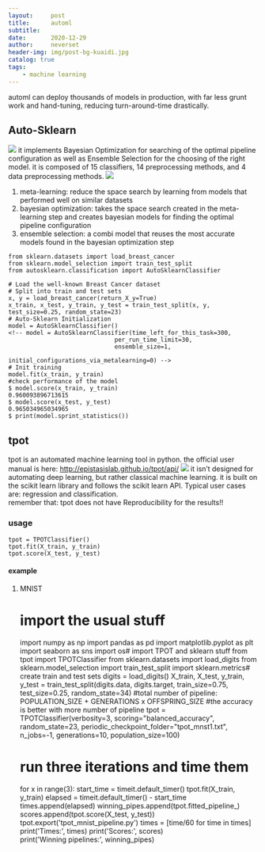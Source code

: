 ```yaml
---
layout:     post
title:      automl
subtitle:   
date:       2020-12-29
author:     neverset
header-img: img/post-bg-kuaidi.jpg
catalog: true
tags:
    - machine learning
---
```



automl can deploy thousands of models in production, with far less grunt work and hand-tuning, reducing turn-around-time drastically.

## Auto-Sklearn
![](https://raw.githubusercontent.com/neverset123/cloudimg/master/Img20210411224217.png)
it implements Bayesian Optimization for searching of the optimal pipeline configuration as well as Ensemble Selection for the choosing of the right model. it is composed of 15 classifiers, 14 preprocessing methods, and 4 data preprocessing methods.
![](https://raw.githubusercontent.com/neverset123/cloudimg/master/Img20210411224944.png)
1. meta-learning: reduce the space search by learning from models that performed well on similar datasets
2. bayesian optimization: takes the space search created in the meta-learning step and creates bayesian models for finding the optimal pipeline configuration
3. ensemble selection: a combi model that reuses the most accurate models found in the bayesian optimization step

```# For this basic implementation, we only need these modules
from sklearn.datasets import load_breast_cancer
from sklearn.model_selection import train_test_split
from autosklearn.classification import AutoSklearnClassifier

# Load the well-known Breast Cancer dataset
# Split into train and test sets
x, y = load_breast_cancer(return_X_y=True)
x_train, x_test, y_train, y_test = train_test_split(x, y, test_size=0.25, random_state=23)
# Auto-Sklearn Initialization
model = AutoSklearnClassifier()
<!-- model = AutoSklearnClassifier(time_left_for_this_task=300, 
                              per_run_time_limit=30, 
                              ensemble_size=1, 
                              initial_configurations_via_metalearning=0) -->
# Init training
model.fit(x_train, y_train)
#check performance of the model
$ model.score(x_train, y_train)
0.960093896713615
$ model.score(x_test, y_test)
0.965034965034965
$ print(model.sprint_statistics())
``` 

## tpot
tpot is an automated machine learning tool in python. the official user manual is here: http://epistasislab.github.io/tpot/api/
![](https://raw.githubusercontent.com/neverset123/cloudimg/master/Img20210104000151.png)
it isn’t designed for automating deep learning, but rather classical machine learning. it is built on the scikit learn library and follows the scikit learn API. Typical user cases are: regression and classification.    
remember that: tpot does not have Reproducibility for the results!!
### usage

    tpot = TPOTClassifier()
    tpot.fit(X_train, y_train)
    tpot.score(X_test, y_test)

#### example
1) MNIST

    # import the usual stuff
    import numpy as np 
    import pandas as pd 
    import matplotlib.pyplot as plt
    import seaborn as sns
    import os# import TPOT and sklearn stuff
    from tpot import TPOTClassifier
    from sklearn.datasets import load_digits
    from sklearn.model_selection import train_test_split
    import sklearn.metrics# create train and test sets
    digits = load_digits()
    X_train, X_test, y_train, y_test = train_test_split(digits.data, digits.target, train_size=0.75, test_size=0.25, random_state=34)
    #total number of pipeline: POPULATION_SIZE + GENERATIONS x OFFSPRING_SIZE
    #the accuracy is better with more number of pipeline
    tpot = TPOTClassifier(verbosity=3, 
                        scoring="balanced_accuracy", 
                        random_state=23, 
                        periodic_checkpoint_folder="tpot_mnst1.txt", 
                        n_jobs=-1, 
                        generations=10, 
                        population_size=100)
    # run three iterations and time them
    for x in range(3):
        start_time = timeit.default_timer()
        tpot.fit(X_train, y_train)
        elapsed = timeit.default_timer() - start_time
        times.append(elapsed)
        winning_pipes.append(tpot.fitted_pipeline_)
        scores.append(tpot.score(X_test, y_test))
        tpot.export('tpot_mnist_pipeline.py')
    times = [time/60 for time in times]
    print('Times:', times)
    print('Scores:', scores)   
    print('Winning pipelines:', winning_pipes)